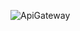 ![ApiGateway](https://assets.website-files.com/5ff66329429d880392f6cba2/6178d88bb212f6aa8237ac3a_API%20Gateway%20Preview.png)
